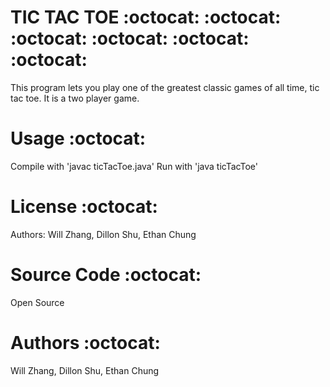 TIC TAC TOE :octocat: :octocat: :octocat: :octocat: :octocat: :octocat:
============
This program lets you play one of the greatest classic games of all time, tic tac toe.  It is a two player game.


Usage :octocat:
============
Compile with 'javac ticTacToe.java'
Run with 'java ticTacToe'

License :octocat:
============
Authors: Will Zhang, Dillon Shu, Ethan Chung

Source Code :octocat:
============
Open Source

Authors :octocat:
============
Will Zhang, Dillon Shu, Ethan Chung
